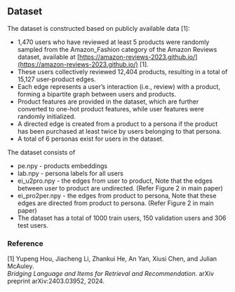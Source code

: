 ## Dataset
The dataset is constructed based on publicly available data [1]:

- 1,470 users who have reviewed at least 5 products were randomly sampled from the Amazon_Fashion category of the Amazon Reviews dataset, available at [https://amazon-reviews-2023.github.io/](https://amazon-reviews-2023.github.io/) [1].
- These users collectively reviewed 12,404 products, resulting in a total of 15,127 user-product edges.
- Each edge represents a user’s interaction (i.e., review) with a product, forming a bipartite graph between users and products.
- Product features are provided in the dataset, which are further converted to one-hot product features, while user features were randomly initialized.
- A directed edge is created from a product to a persona if the product has been purchased at least twice by users belonging to that persona.
- A total of 6 personas exist for users in the dataset.

The dataset consists of 
- pe.npy -  products embeddings
- lab.npy - persona labels for all users
- ei_u2pro.npy - the edges from user to product, Note that the edges between user to product are undirected. (Refer Figure 2 in main paper)
- ei_pro2per.npy - the edges from product to persona, Note that these edges are directed from product to persona. (Refer Figure 2 in main paper)
- The dataset has a total of 1000 train users, 150 validation users and 306 test users.

### Reference

[1] Yupeng Hou, Jiacheng Li, Zhankui He, An Yan, Xiusi Chen, and Julian McAuley.  
*Bridging Language and Items for Retrieval and Recommendation*. arXiv preprint arXiv:2403.03952, 2024.

